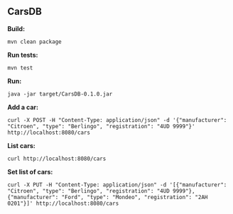 ## CarsDB
**Build:**
```
mvn clean package
```

**Run tests:**
```
mvn test
```

**Run:**
```
java -jar target/CarsDB-0.1.0.jar
```

**Add a car:**
```
curl -X POST -H "Content-Type: application/json" -d '{"manufacturer": "Citroen", "type": "Berlingo", "registration": "4UD 9999"}' http://localhost:8080/cars
```

**List cars:**
```
curl http://localhost:8080/cars
```

**Set list of cars:**
```
curl -X PUT -H "Content-Type: application/json" -d '[{"manufacturer": "Citroen", "type": "Berlingo", "registration": "4UD 9999"}, {"manufacturer": "Ford", "type": "Mondeo", "registration": "2AH 0201"}]' http://localhost:8080/cars
```

